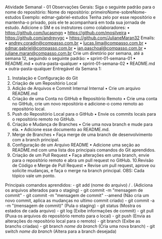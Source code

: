 Atividade Semanal - 01
Observações Gerais:
Siga o seguinte padrão para o nome do repositório:
Nome do repositório: primeiroNome-sobreNome-estudos
Exemplo: edmar-gabriel-estudos
Tenha zelo por esse repositório e mantenha-o privado, pois ele te 
acompanhará em toda sua jornada de estudo.
Adicione o SM e os instrutores como colaboradores:
• https://github.com/lucasmgn
• https://github.com/mosilveira
• https://github.com/andreyygc
• https://github.com/JulianeMaran32
Emails:
• andrey.coradin@compasso.com.br
• lucas.lima@compasso.com.br
• edmar.gabriel@compasso.com.br
• ian.paschoal@compasso.com.br
• juliane.maran@compasso.com.br
Crie um diretório por semana, até a semana 12, seguindo o seguinte padrão:
• sprint-01-semana-01
▪ README.md
▪ outra-pasta-qualquer
• sprint-01-semana-02
▪ README.md
▪ outra-pasta-qualquer
Entregável da Semana 1:
1. Instalação e Configuração do Git
2. Criação de um Repositório Local
3. Adição de Arquivos e Commit
Internal
Internal
• Crie um arquivo README.md 
4. Criação de uma Conta no GitHub e Repositório Remoto
• Crie uma conta no GitHub, crie um novo repositório e adicione-o como 
remoto ao repositório local.
5. Push do Repositório Local para o GitHub
• Envie os commits locais para o repositório remoto no GitHub.
6. Criação e Mudança de Branches
• Crie uma nova branch e mude para ela.
• Adicione esse documento ao README.md. 
7. Merge de Branches
• Faça merge de uma branch de desenvolvimento com a branch principal.
8. Configuração de um Arquivo README
• Adicione uma seção ao README.md com uma lista dos principais 
comandos do Git aprendidos.
9. Criação de um Pull Request
• Faça alterações em uma branch, envie para o repositório remoto e abra 
um pull request no GitHub.
10.Revisão de Código e Merge de Pull Request
• Revise um pull request, aprove ou solicite mudanças, e faça o merge na 
branch principal.
OBS: Cada tópico vale um ponto. 


Principais comandos aprendidos: 
    - git add (nome do arquivo) / . (Adiciona os arquivos alterados para o staging)
    - git commit -m "mensagem de commit"
    - git commit -m "mensagem de commit" --amend (Não cria um novo commit, aplica as mudanças no ultimo commit criado)
    - git commit -a -m "(mensagem de commit)" (Pula o staging)
    - git status (Mostra os estados de cada arquivo)
    - git log (Exibe informações de commit)
    - git pull (Puxa os arquivos do repositório remoto para o local)
    - git push (Envia as alterações do repositório local para o remoto)
    - git branch (Exibe as branchs criadas)
    - git branch *nome da branch* (Cria uma nova branch)
    - git switch *nome da branch* (Altera para a branch desejada)
    